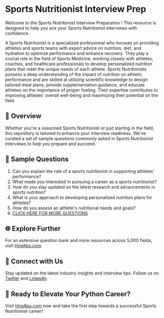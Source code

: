 # Sports Nutritionist Interview Prep

Welcome to the Sports Nutritionist Interview Preparation ! This resource is designed to help you ace your Sports Nutritionist interviews with confidence.

A Sports Nutritionist is a specialized professional who focuses on providing athletes and sports teams with expert advice on nutrition, diet, and hydration to optimize performance and enhance recovery. They play a crucial role in the field of Sports Medicine, working closely with athletes, coaches, and healthcare professionals to develop personalized nutrition plans that meet the unique needs of each athlete. Sports Nutritionists possess a deep understanding of the impact of nutrition on athletic performance and are skilled at utilizing scientific knowledge to design tailored meal plans, provide supplementation guidance, and educate athletes on the importance of proper fueling. Their expertise contributes to improving athletes' overall well-being and maximizing their potential on the field.

## 🚀 Overview

Whether you're a seasoned Sports Nutritionist or just starting in the field, this repository is tailored to enhance your interview readiness. We've curated a set of sample questions commonly asked in Sports Nutritionist interviews to help you prepare and succeed.

## 📝 Sample Questions

1. Can you explain the role of a sports nutritionist in supporting athletes' performance?
2. What made you interested in pursuing a career as a sports nutritionist?
3. How do you stay updated on the latest research and advancements in sports nutrition?
4. What is your approach to developing personalized nutrition plans for athletes?
5. How do you assess an athlete's nutritional needs and goals?
6. [CLICK HERE FOR MORE QUESTIONS](https://hireabo.com/job/15_1_9/Sports%20Nutritionist)

## 🌐 Explore Further

For an extensive question bank and more resources across 5,000 fields, visit [HireAbo.com](https://www.hireabo.com).

## 📱 Connect with Us

Stay updated on the latest industry insights and interview tips. Follow us on [Twitter](https://twitter.com/hireabo) and [LinkedIn](https://www.linkedin.com/in/hire-abo-3609972a8/).

## 🚀 Ready to Elevate Your Python Career?

Visit [HireAbo.com](https://www.hireabo.com) now and take the first step towards a successful Sports Nutritionist career!